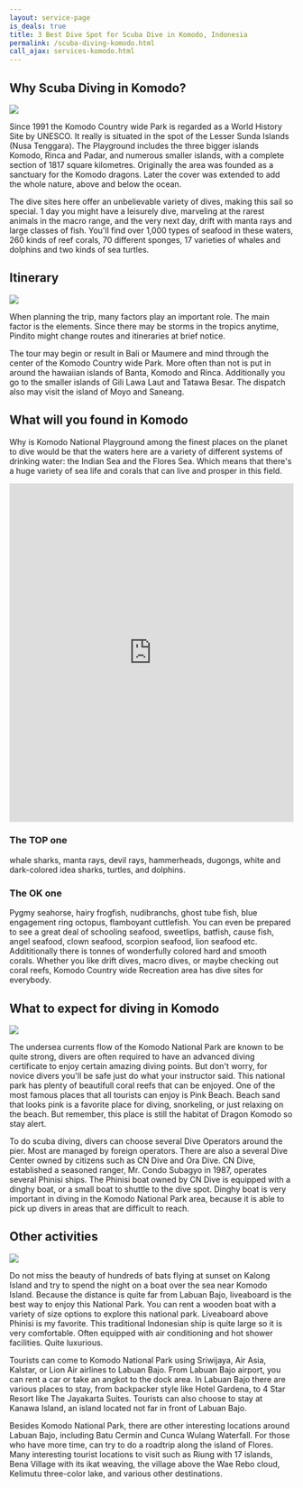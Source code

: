 ```yaml
---
layout: service-page
is_deals: true
title: 3 Best Dive Spot for Scuba Dive in Komodo, Indonesia
permalink: /scuba-diving-komodo.html
call_ajax: services-komodo.html
---
```


## Why Scuba Diving in Komodo?

<img class="img-responsive" src="{{site.url}}/images/spots/diving-in-komodo.jpg" />

Since 1991 the Komodo Country wide Park is regarded as a World History Site by UNESCO. It really is situated in the spot of the Lesser Sunda Islands (Nusa Tenggara). The Playground includes the three bigger islands Komodo, Rinca and Padar, and numerous smaller islands, with a complete section of 1817 square kilometres. Originally the area was founded as a sanctuary for the Komodo dragons. Later the cover was extended to add the whole nature, above and below the ocean.

The dive sites here offer an unbelievable variety of dives, making this sail so special. 1 day you might have a leisurely dive, marveling at the rarest animals in the macro range, and the very next day, drift with manta rays and large classes of fish. You'll find over 1,000 types of seafood in these waters, 260 kinds of reef corals, 70 different sponges, 17 varieties of whales and dolphins and two kinds of sea turtles.

## Itinerary

<img class="img-responsive" src="http://www.scuba-republic.com/wp-content/uploads/2016/11/Komodo-Island-Diving.jpg" />

When planning the trip, many factors play an important role. The main factor is the elements. Since there may be storms in the tropics anytime, Pindito might change routes and itineraries at brief notice.

The tour may begin or result in Bali or Maumere and mind through the center of the Komodo Country wide Park. More often than not is put in around the hawaiian islands of Banta, Komodo and Rinca. Additionally you go to the smaller islands of Gili Lawa Laut and Tatawa Besar. The dispatch also may visit the island of Moyo and Saneang.

## What will you found in Komodo

Why is Komodo National Playground among the finest places on the planet to dive would be that the waters here are a variety of different systems of drinking water: the Indian Sea and the Flores Sea. Which means that there's a huge variety of sea life and corals that can live and prosper in this field.

<iframe width="100%" height="600" src="https://www.youtube.com/embed/xWlbnsYWMjQ?rel=0&amp;showinfo=0&amp;start=5" frameborder="0" allow="autoplay; encrypted-media" allowfullscreen></iframe>

### The TOP one

whale sharks, manta rays, devil rays, hammerheads, dugongs, white and dark-colored idea sharks, turtles, and dolphins.

### The OK one

Pygmy seahorse, hairy frogfish, nudibranchs, ghost tube fish, blue engagement ring octopus, flamboyant cuttlefish. You can even be prepared to see a great deal of schooling seafood, sweetlips, batfish, cause fish, angel seafood, clown seafood, scorpion seafood, lion seafood etc. Addititionally there is tonnes of wonderfully colored hard and smooth corals. Whether you like drift dives, macro dives, or maybe checking out coral reefs, Komodo Country wide Recreation area has dive sites for everybody.

## What to expect for diving in Komodo

<img class="img-responsive" src="https://i.ytimg.com/vi/pYd09cwGxfE/maxresdefault.jpg" />

The undersea currents flow of the Komodo National Park are known to be quite strong, divers are often required to have an advanced diving certificate to enjoy certain amazing diving points. But don't worry, for novice divers you'll be safe just do what your instructor said. This national park has plenty of beautifull coral reefs that can be enjoyed. One of the most famous places that all tourists can enjoy is Pink Beach. Beach sand that looks pink is a favorite place for diving, snorkeling, or just relaxing on the beach. But remember, this place is still the habitat of Dragon Komodo so stay alert.

To do scuba diving, divers can choose several Dive Operators around the pier. Most are managed by foreign operators. There are also a several Dive Center owned by citizens such as CN Dive and Ora Dive. CN Dive, established a seasoned ranger, Mr. Condo Subagyo in 1987, operates several Phinisi ships. The Phinisi boat owned by CN Dive is equipped with a dinghy boat, or a small boat to shuttle to the dive spot. Dinghy boat is very important in diving in the Komodo National Park area, because it is able to pick up divers in areas that are difficult to reach.

## Other activities

<img class="img-responsive" src="http://alamkomodo.com/wp-content/uploads/2017/01/Kalong-sunset-boat.jpg" />

Do not miss the beauty of hundreds of bats flying at sunset on Kalong Island and try to spend the night on a boat over the sea near Komodo Island. Because the distance is quite far from Labuan Bajo, liveaboard is the best way to enjoy this National Park. You can rent a wooden boat with a variety of size options to explore this national park. Liveaboard above Phinisi is my favorite. This traditional Indonesian ship is quite large so it is very comfortable. Often equipped with air conditioning and hot shower facilities. Quite luxurious.

Tourists can come to Komodo National Park using Sriwijaya, Air Asia, Kalstar, or Lion Air airlines to Labuan Bajo. From Labuan Bajo airport, you can rent a car or take an angkot to the dock area. In Labuan Bajo there are various places to stay, from backpacker style like Hotel Gardena, to 4 Star Resort like The Jayakarta Suites. Tourists can also choose to stay at Kanawa Island, an island located not far in front of Labuan Bajo.

Besides Komodo National Park, there are other interesting locations around Labuan Bajo, including Batu Cermin and Cunca Wulang Waterfall. For those who have more time, can try to do a roadtrip along the island of Flores. Many interesting tourist locations to visit such as Riung with 17 islands, Bena Village with its ikat weaving, the village above the Wae Rebo cloud, Kelimutu three-color lake, and various other destinations.


